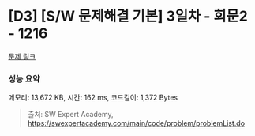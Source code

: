 # [D3] [S/W 문제해결 기본] 3일차 - 회문2 - 1216 

[문제 링크](https://swexpertacademy.com/main/code/problem/problemDetail.do?contestProbId=AV14Rq5aABUCFAYi) 

### 성능 요약

메모리: 13,672 KB, 시간: 162 ms, 코드길이: 1,372 Bytes



> 출처: SW Expert Academy, https://swexpertacademy.com/main/code/problem/problemList.do